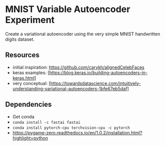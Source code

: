 # MNIST Variable Autoencoder Experiment
Create a variational autoencoder using the very simple MNIST handwritten digits dataset.  

## Resources
* initial inspiration: https://github.com/carykh/alignedCelebFaces
* keras examples: [https://blog.keras.io/building-autoencoders-in-keras.html]
* very conceptual: [https://towardsdatascience.com/intuitively-understanding-variational-autoencoders-1bfe67eb5daf]

## Dependencies
* Get conda
* `conda install -c fastai fastai`
* `conda install pytorch-cpu torchvision-cpu -c pytorch`
* https://pygame-zero.readthedocs.io/en/1.0.2/installation.html?highlight=python
